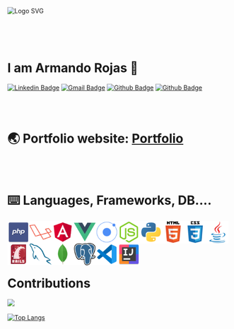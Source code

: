 ![Logo SVG](https://i.ibb.co/W2HpB90/AR.gif)

<br> <br> <br>

# I am Armando Rojas 👋

[![Linkedin Badge](https://img.shields.io/badge/-rojasarmando-blue?style=flat-square&logo=Linkedin&logoColor=white&link=https://www.linkedin.com/in/rojasarmando/)](https://www.linkedin.com/in/rojasarmando/)
[![Gmail Badge](https://img.shields.io/badge/-armando.develop-c14438?style=flat-square&logo=Gmail&logoColor=white&link=mailto:armando.develop@gmail.com)](mailto:armando.develop@gmail.com)
[![Github Badge](https://img.shields.io/badge/-rojasarmando-black?style=flat-square&logo=Github&logoColor=white&link=https://github.com/rojasarmando/rojasarmando)](https://github.com/rojasarmando/rojasarmando)
[![Github Badge](https://img.shields.io/badge/-dev_armando-black?style=flat-square&logo=Github&logoColor=white&link=https://github.com/dev-armando/rojasarmando)](https://github.com/rojasarmando/dev-armando)



<br>
<br>

# 🌏 Portfolio website: [Portfolio](https://github.com/rojasarmando/)

<br>
<br>

# ⌨️ Languages, Frameworks, DB....

<img align="left" alt="PHP" width="50px" src="https://raw.githubusercontent.com/rojasarmando/portafolio/develop/src/assets/img/skills/php.svg" />

<img align="left" alt="Laravel" width="50px" src="https://raw.githubusercontent.com/rojasarmando/portafolio/develop/src/assets/img/skills/laravel.svg" />

<img align="left" alt="angular" width="50px" src="https://raw.githubusercontent.com/rojasarmando/portafolio/develop/src/assets/img/skills/angular.svg" />

<img align="left" alt="vue" width="50px" src="https://raw.githubusercontent.com/rojasarmando/portafolio/develop/src/assets/img/skills/vue.svg" />

<img align="left" alt="ionic" width="50px" src="https://raw.githubusercontent.com/rojasarmando/portafolio/develop/src/assets/img/skills/ionic.svg" />

<img align="left" alt="nodejs" width="50px" src="https://raw.githubusercontent.com/rojasarmando/portafolio/develop/src/assets/img/skills/nodejs.svg" />

<img align="left" alt="python" width="50px" src="https://raw.githubusercontent.com/rojasarmando/portafolio/develop/src/assets/img/skills/python.svg" />

<img align="left" alt="html5" width="50px" src="https://raw.githubusercontent.com/rojasarmando/portafolio/develop/src/assets/img/skills/html.svg" />

<img align="left" alt="css" width="50px" src="https://raw.githubusercontent.com/rojasarmando/portafolio/develop/src/assets/img/skills/css.svg" />

<img align="left" alt="java" width="50px" src="https://raw.githubusercontent.com/rojasarmando/portafolio/develop/src/assets/img/skills/java.svg" />

<img align="left" alt="ruby on rails" width="50px" src="https://raw.githubusercontent.com/rojasarmando/portafolio/develop/src/assets/img/skills/ruby_on_rails.svg" />

<img align="left" alt="mysql" width="50px" src="https://raw.githubusercontent.com/rojasarmando/portafolio/develop/src/assets/img/skills/mysql.svg" />

<img align="left" alt="mysql" width="50px" src="https://raw.githubusercontent.com/rojasarmando/portafolio/develop/src/assets/img/skills/mongodb.svg" />

<img align="left" alt="postgresql" width="50px" src="https://raw.githubusercontent.com/rojasarmando/portafolio/develop/src/assets/img/skills/postgresql.svg" />

<img align="left" alt="vscode" width="50px" src="https://raw.githubusercontent.com/rojasarmando/portafolio/develop/src/assets/img/skills/vscode.svg" />

<img align="left" alt="intellij" width="50px" src="https://raw.githubusercontent.com/rojasarmando/portafolio/develop/src/assets/img/skills/intellij.svg" />

<br><br><br><br><br>

# Contributions

<p  >
    <a href="https://gitstats.me/rojasarmando" target="_blank">
        <img src="https://github-readme-stats.vercel.app/api?username=rojasarmando&hide=contribs,issues&theme=dark&count_private=true&include_all_commits=true&show_icons=true">
    </a>
</p>

[![Top Langs](https://github-readme-stats.vercel.app/api/top-langs/?username=rojasarmando&count_private=true&theme=dark&layout=compact&langs_count=100&hide=hack,makefile,shell,batchfile,xslt,tsql,scss)](https://github.com/rojasarmando)

<!--[website]: -->

[linkedin]: https://www.linkedin.com/in/rojasarmando
